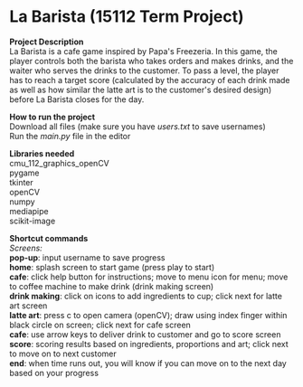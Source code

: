 # La Barista (15112 Term Project)
**Project Description** \
La Barista is a cafe game inspired by Papa's Freezeria. In this game, the player controls both the barista who takes orders and makes drinks, and the waiter who serves the drinks to the customer. To pass a level, the player has to reach a target score (calculated by the accuracy of each drink made as well as how similar the latte art is to the customer's desired design) before La Barista closes for the day.

**How to run the project** \
Download all files (make sure you have _users.txt_ to save usernames)\
Run the _main.py_ file in the editor

**Libraries needed** \
cmu_112_graphics_openCV \
pygame \
tkinter \
openCV \
numpy \
mediapipe \
scikit-image

**Shortcut commands** \
_Screens:_\
**pop-up**: input username to save progress\
**home**: splash screen to start game (press play to start) \
**cafe**: click help button for instructions; move to menu icon for menu; move to coffee machine to make drink (drink making screen)\
**drink making**: click on icons to add ingredients to cup; click next for latte art screen \
**latte art**: press c to open camera (openCV); draw using index finger within black circle on screen; click next for cafe screen \
**cafe**: use arrow keys to deliver drink to customer and go to score screen \
**score**: scoring results based on ingredients, proportions and art; click next to move on to next customer \
**end**: when time runs out, you will know if you can move on to the next day based on your progress
